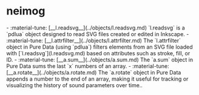 # neimog 

<div class="grid cards" markdown>
- :material-tune: [__l.readsvg__](../objects/l.readsvg.md) `l.readsvg` is a `pdlua` object designed to read SVG files created or edited in Inkscape.
- :material-tune: [__l.attrfilter__](../objects/l.attrfilter.md) The `l.attrfilter` object in Pure Data (using `pdlua`) filters elements from an SVG file loaded with [`l.readsvg`](l.readsvg.md) based on attributes such as stroke, fill, or ID.
- :material-tune: [__a.sum__](../objects/a.sum.md) The `a.sum` object in Pure Data sums the last `x` numbers of an array.
- :material-tune: [__a.rotate__](../objects/a.rotate.md) The `a.rotate` object in Pure Data appends a number to the end of an array, making it useful for tracking or visualizing the history of sound parameters over time..
</div>